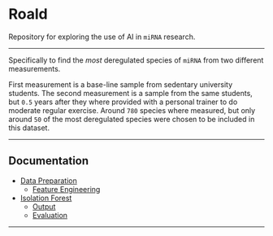 # Roald
Repository for exploring the use of AI in `miRNA` research.

---

Specifically to find the *most* deregulated species of `miRNA` from two different measurements. 

First measurement is a base-line sample from sedentary university students. The second measurement is a sample from the same students, but `0.5` years after they where provided with a personal trainer to do moderate regular exercise. Around `780` species where measured, but only around `50` of the most deregulated species were chosen to be included in this dataset.

---

## Documentation
- [Data Preparation](documentation.md#data-preparation)
    - [Feature Engineering](documentation.md#Feature-Engineering)
- [Isolation Forest](documentation.md#Isolation-Forest)
    - [Output](documentation.md#Output)
    - [Evaluation](documentation.md#Evaluation)
---

